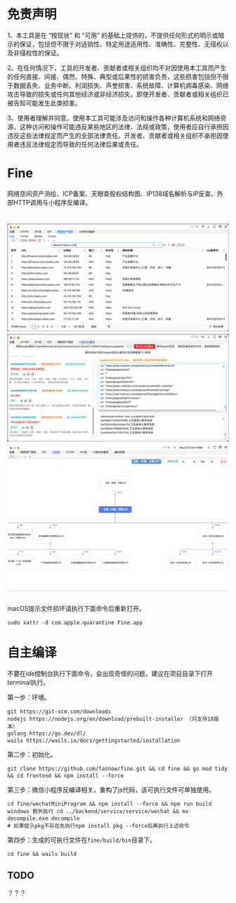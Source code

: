 # 免责声明
1、本工具是在 “按现状” 和 “可用” 的基础上提供的，不提供任何形式的明示或暗示的保证，包括但不限于对适销性、特定用途适用性、准确性、完整性、无侵权以及非侵权性的保证。

2、在任何情况下，工具的开发者、贡献者或相关组织均不对因使用本工具而产生的任何直接、间接、偶然、特殊、典型或后果性的损害负责，这些损害包括但不限于数据丢失、业务中断、利润损失、声誉损害、系统故障、计算机病毒感染、网络攻击导致的损失或任何其他经济或非经济损失，即使开发者、贡献者或相关组织已被告知可能发生此类损害。

3、使用者理解并同意，使用本工具可能涉及访问和操作各种计算机系统和网络资源，这种访问和操作可能违反某些地区的法律、法规或政策，使用者应自行承担因违反这些法律规定而产生的全部法律责任。开发者、贡献者或相关组织不承担因使用者违反法律规定而导致的任何法律后果或责任。
# Fine

网络空间资产测绘、ICP备案、天眼查股权结构图、IP138域名解析与IP反查、外部HTTP调用与小程序反编译。

![1](README_images/img1.png)
![2](README_images/img2.png)
![3](README_images/img3.png)
=======

macOS提示文件损坏请执行下面命令后重新打开。

```
sudo xattr -d com.apple.quarantine Fine.app
```
# 自主编译

不要在ide控制台执行下面命令，会出现奇怪的问题，建议在项目目录下打开terminal执行。

第一步：环境。

```
git https://git-scm.com/downloads
nodejs https://nodejs.org/en/download/prebuilt-installer （只支持18版本）
golang https://go.dev/dl/
wails https://wails.io/docs/gettingstarted/installation
```

第二步：初始化。

```
git clone https://github.com/fasnow/fine.git && cd fine && go mod tidy && cd frontend && npm install --force  
```

第三步：微信小程序反编译相关，重构了js代码，该可执行文件可单独使用。

```
cd fine/wechatMiniProgram && npm install --force && npm run build
windows 额外执行 cd ../backend/service/service/wechat && mv decompile.exe decompile
# 如果提示pkg不存在先执行npm install pkg --force后再执行上述命令
```


第四步：生成的可执行文件在`fine/build/bin`目录下。

```
cd fine && wails build
```

## TODO

？？？

